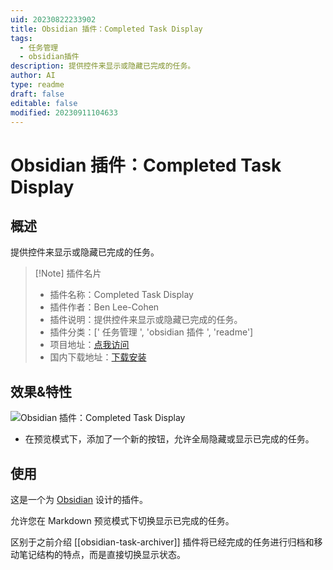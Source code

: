 ```yaml
---
uid: 20230822233902
title: Obsidian 插件：Completed Task Display
tags:
  - 任务管理
  - obsidian插件
description: 提供控件来显示或隐藏已完成的任务。
author: AI
type: readme
draft: false
editable: false
modified: 20230911104633
---
```


# Obsidian 插件：Completed Task Display

## 概述

提供控件来显示或隐藏已完成的任务。

> [!Note] 插件名片
> - 插件名称：Completed Task Display
> - 插件作者：Ben Lee-Cohen
> - 插件说明：提供控件来显示或隐藏已完成的任务。
> - 插件分类：[' 任务管理 ', 'obsidian 插件 ', 'readme']
> - 项目地址：[点我访问](https://github.com/heliostatic/completed-task-display)
> - 国内下载地址：[下载安装](https://pkmer.cn/products/plugin/pluginMarket/?completed-task-display)

## 效果&特性

![Obsidian 插件：Completed Task Display](https://cdn.pkmer.cn/images/234.gif!pkmer)

- 在预览模式下，添加了一个新的按钮，允许全局隐藏或显示已完成的任务。

## 使用

这是一个为 [Obsidian](https://obsidian.md) 设计的插件。

允许您在 Markdown 预览模式下切换显示已完成的任务。

区别于之前介绍 [[obsidian-task-archiver]] 插件将已经完成的任务进行归档和移动笔记结构的特点，而是直接切换显示状态。